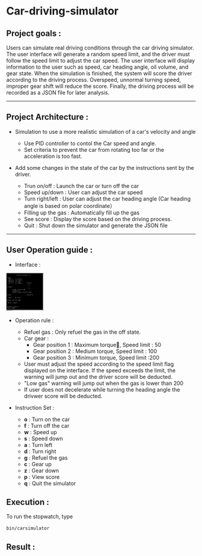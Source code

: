 # Car-driving-simulator

## Project goals :


Users can simulate real driving conditions through the car driving simulator. The user interface will generate a random speed limit, and the driver must follow the speed limit to adjust the car speed.
The user interface will display information to the user such as speed, car heading angle, oil volume, and gear state.
When the simulation is finished, the system will score the driver according to the driving process.
Overspeed, unnormal turning speed, improper gear shift will reduce the score.
Finally, the driving process will be recorded as a JSON file for later analysis.

------

## Project Architecture :

- Simulation to use a more realistic simulation of a car's velocity and angle
    * Use PID controller to contol the Car speed and angle.
    * Set criteria to prevent the car from rotating too far or the acceleration is too fast.

- Add some changes in the state of the car by the instructions sent by the driver.
    * Trun on/off : Launch the car or turn off the car
    * Speed up/down : User can adjust the car speed 
    * Turn right/left : User can adjust the car heading angle (Car heading angle is based on polar coordinate）
    * Filling up the gas : Automatically fill up the gas
    * See score : Display the score based on the driving process.
    * Quit : Shut down the simulator and generate the JSON file 

------

## User Operation guide :

- Interface :

<img src="images/interface.png" height="100" width="100">


- Operation rule :

    * Refuel gas : Only refuel the gas in the off state.
    * Car gear : 
        - Gear position 1 : Maximum torque, Speed limit : 50
        - Gear position 2 : Medium torque, Speed limit : 100
        - Gear position 3 : Minimum torque, Speed limit :200
    * User must adjust the speed according to the speed limit flag displayed on the interface. If the speed exceeds the limit, the warning will jump out and the driver score will be deducted.
    * "Low gas" warning will jump out when the gas is lower than 200
    * If user does not decelerate while turning the heading angle the drivwer score will be deducted.

- Instruction Set :
    - **o** : Turn on the car
    - **f** : Turn off the car
    - **w** : Speed up
    - **s** : Speed down
    - **a** : Turn left
    - **d** : Turn right
    - **g** : Refuel the gas
    - **c** : Gear up
    - **z** : Gear down
    - **p** : View score
    - **q** : Quit the simulator

## Execution :

To run the stopwatch, type

    bin/carsimulator

## Result : 

